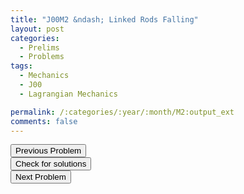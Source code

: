 ```yaml
---
title: "J00M2 &ndash; Linked Rods Falling"
layout: post
categories:
  - Prelims
  - Problems
tags:
  - Mechanics
  - J00
  - Lagrangian Mechanics

permalink: /:categories/:year/:month/M2:output_ext
comments: false
---
```

<object data="2000J2M.pdf" type="application/pdf" width="100%" height="500"></object>

<div class='navbar'>
	<div float='left'><button onclick="window.location='M1.html'" >Previous Problem</button></div>
	<div float='center'><button onclick="window.location='https://princetonprelim.com/prelim/4/'">Check for solutions</button></div>
	<div float='right'><button onclick="window.location='M3.html'" > Next Problem</button></div>
</div>

